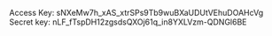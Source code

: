Access Key:
sNXeMw7h_xAS_xtrSPs9Tb9wuBXaUDUtVEhuDOAHcVg
Secret key:
nLF_fTspDH12zgsdsQXOj61q_in8YXLVzm-QDNGl6BE